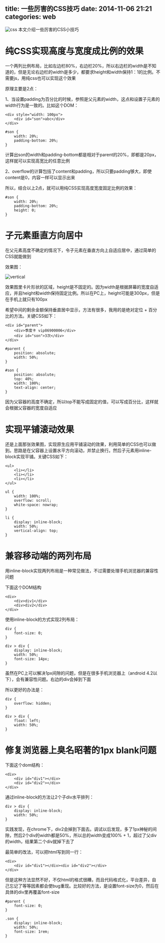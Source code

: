 title: 一些厉害的CSS技巧
date: 2014-11-06 21:21
categories: web 
---
![css](http://pic.kyfxbl.com/css.jpeg)
本文介绍一些厉害的CSS小技巧
<!--more-->

# 纯CSS实现高度与宽度成比例的效果

一个两列比例布局，比如左边栏80%，右边栏20%，所以右边栏的width是不知道的，但是无论右边栏的width是多少，都要求height和width保持1：1的比例。不需要js，用纯css也可以实现这个效果

原理主要是2点：

1、当设置padding为百分比的时候，参照是父元素的width，这点和设置子元素的width行为是一致的。比如这个DOM：

```
<div style="width: 100px">
    <div id="son">abc</div>
</div>
```

```
#son {
    width: 20%;
    padding-bottom: 20%;
}
```

计算出son的width和padding-bottom都是相对于parent的20%，即都是20px，这样就可以实现高宽比的任意比例

2、overflow的计算包括了content和padding，所以只要padding够大，即使content是0，内容一样可以显示出来

所以，结合以上2点，就可以用纯CSS实现高度宽度固定比例的效果：

```
#son {
    width: 20%;
    padding-bottom: 20%;
    height: 0;
}
```

# 子元素垂直方向居中

在父元素高度不确定的情况下，令子元素在垂直方向上自适应居中，通过简单的CSS就能做到

效果图：

![vertical](http://pic.kyfxbl.com/vertical.jpg)

效果图里卡片形状的区域，height是不固定的。因为width是根据屏幕的宽度自适应，并且height和width保持固定比例。所以在PC上，height可能是300px，但是在手机上就只有100px

希望中间的剩余金额保持垂直居中显示，方法有很多，我用的是绝对定位 + 百分比的方法。关键CSS如下：

```
<div id="parent">
    <div>季度卡 vip86900006</div>
    <div id="son">3次</div>
</div>
```

```
#parent {
    position: absolute;
    width: 50%;
}

#son {
    position: absolute;
    top: 40%;
    width: 100%;
    text-align: center;
}
```

因为父容器的高度不确定，所以top不能写成固定的值，可以写成百分比，这样就会根据父容器的宽度自适应

# 实现平铺滚动效果

还是上面那张效果图，实现原生应用平铺滚动的效果，利用简单的CSS也可以做到。思路是在父容器上设置水平方向滚动，并禁止换行。然后子元素用inline-block实现平铺。关键CSS如下：

```
<ul>
    <li></li>
    <li></li>
    <li></li>
</ul>
```

```
ul {
    width: 100%;
    overflow: scroll;
    white-space: nowrap;
}

li {
    display: inline-block;
    width: 50%;
    vertical-align: top;
}
```

# 兼容移动端的两列布局

用inline-block实现两列布局是一种常见做法，不过需要处理手机浏览器的兼容性问题

下面这个DOM结构

```
<div>
    <div>div1</div>
    <div>div2</div>
</div>
```

使用inline-block的方式实现2列布局：

```
div {
    font-size: 0;
}

div > div {
    display: inline-block;
    width: 50%;
    font-size: 14px;
}
```

虽然在PC上可以解决1px间隙的问题，但是在很多手机浏览器上（android 4.2以下），会有兼容性问题。右边的div会掉到下面

所以更好的办法是：

```
div {
    overflow: hidden;
}

div > div {
    float: left;
    width: 50%;
}
```

# 修复浏览器上臭名昭著的1px blank问题

下面这个dom结构：
```
<div>
    <div id="div1"></div>
    <div id="div2"></div>
</div>
```
通过inline-block的方法让2个子div水平排列：
```
div > div {
    display: inline-block;
    width: 50%;
}
```

实践发现，在chrome下，div2会掉到下面去。调试以后发现，多了1px神秘的间隙，然后2个div的width都是50%，所以总的width变成100% + 1，超过了父div的width，结果第二个div就掉下去了

最简单的改法，可以把html写到同一行：

```
<div>
    <div id="div1"></div><div id="div2"></div>
</div>
```
但是这种方法显然不好，不仅html的格式很糟，而且代码格式化，平台差异，自己忘记了等等因素都会使bug重现。比较好的方法，是设置font-size为0，然后在具体的div里再覆盖font-size

```
#parent {
    font-size: 0;
}

.son {
    display: inline-block;
    width: 50%;
    font-size: 1rem;
}
```
